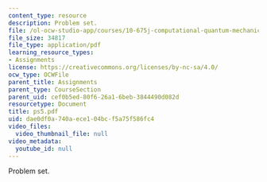 ```yaml
---
content_type: resource
description: Problem set.
file: /ol-ocw-studio-app/courses/10-675j-computational-quantum-mechanics-of-molecular-and-extended-systems-fall-2004/dae0df0a740aece104bcf5a75f586fc4_ps5.pdf
file_size: 34817
file_type: application/pdf
learning_resource_types:
- Assignments
license: https://creativecommons.org/licenses/by-nc-sa/4.0/
ocw_type: OCWFile
parent_title: Assignments
parent_type: CourseSection
parent_uid: cef0b5ed-80f6-26a1-6beb-3844490d082d
resourcetype: Document
title: ps5.pdf
uid: dae0df0a-740a-ece1-04bc-f5a75f586fc4
video_files:
  video_thumbnail_file: null
video_metadata:
  youtube_id: null
---
```

Problem set.